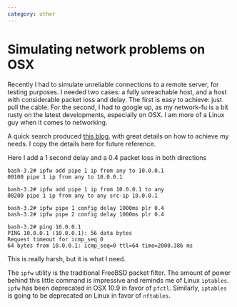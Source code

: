 ```yaml
---
category: other
---
```

Simulating network problems on OSX
==================================

Recently I had to simulate unreliable connections to a remote server,
for testing purposes. I needed two cases: a fully unreachable host, and
a host with considerable packet loss and delay. The first is easy to
achieve: just pull the cable. For the second, I had to google up, as my
network-fu is a bit rusty on the latest developments, especially on OSX.
I am more of a Linux guy when it comes to networking.

A quick search produced [this
blog](http://www.joemiller.me/2010/08/31/simulate-network-latency-packet-loss-and-bandwidth-on-mac-osx/),
with great details on how to achieve my needs. I copy the details here
for future reference.

Here I add a 1 second delay and a 0.4 packet loss in both directions

``` {.console}
bash-3.2# ipfw add pipe 1 ip from any to 10.0.0.1
00100 pipe 1 ip from any to 10.0.0.1

bash-3.2# ipfw add pipe 1 ip from 10.0.0.1 to any
00200 pipe 1 ip from any to any src-ip 10.0.0.1

bash-3.2# ipfw pipe 1 config delay 1000ms plr 0.4
bash-3.2# ipfw pipe 2 config delay 1000ms plr 0.4

bash-3.2# ping 10.0.0.1
PING 10.0.0.1 (10.0.0.1): 56 data bytes
Request timeout for icmp_seq 0
64 bytes from 10.0.0.1: icmp_seq=0 ttl=64 time=2000.386 ms
```

This is really harsh, but it is what I need.

The `ipfw` utility is the traditional FreeBSD packet filter. The amount
of power behind this little command is impressive and reminds me of
Linux `iptables`. `ipfw` has been deprecated in OSX 10.9 in favor of
`pfctl`. Similarly, `iptables` is going to be deprecated on Linux in
favor of `nftables`.
